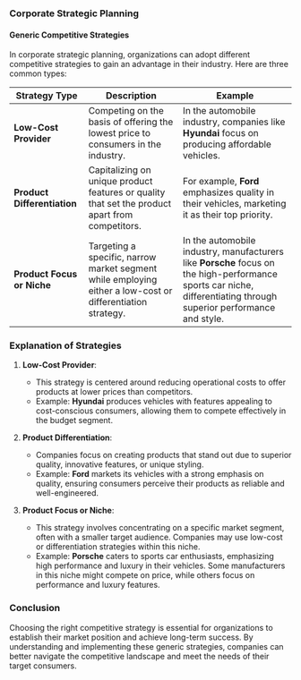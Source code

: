 ### Corporate Strategic Planning 

#### Generic Competitive Strategies

In corporate strategic planning, organizations can adopt different competitive strategies to gain an advantage in their industry. Here are three common types:

| Strategy Type               | Description                                                                                                     | Example                                                   |
|-----------------------------|-----------------------------------------------------------------------------------------------------------------|-----------------------------------------------------------|
| **Low-Cost Provider**       | Competing on the basis of offering the lowest price to consumers in the industry.                              | In the automobile industry, companies like **Hyundai** focus on producing affordable vehicles. |
| **Product Differentiation** | Capitalizing on unique product features or quality that set the product apart from competitors.                 | For example, **Ford** emphasizes quality in their vehicles, marketing it as their top priority. |
| **Product Focus or Niche**  | Targeting a specific, narrow market segment while employing either a low-cost or differentiation strategy.     | In the automobile industry, manufacturers like **Porsche** focus on the high-performance sports car niche, differentiating through superior performance and style. |

### Explanation of Strategies

1. **Low-Cost Provider**:
   - This strategy is centered around reducing operational costs to offer products at lower prices than competitors. 
   - Example: **Hyundai** produces vehicles with features appealing to cost-conscious consumers, allowing them to compete effectively in the budget segment.

2. **Product Differentiation**:
   - Companies focus on creating products that stand out due to superior quality, innovative features, or unique styling.
   - Example: **Ford** markets its vehicles with a strong emphasis on quality, ensuring consumers perceive their products as reliable and well-engineered.

3. **Product Focus or Niche**:
   - This strategy involves concentrating on a specific market segment, often with a smaller target audience. Companies may use low-cost or differentiation strategies within this niche.
   - Example: **Porsche** caters to sports car enthusiasts, emphasizing high performance and luxury in their vehicles. Some manufacturers in this niche might compete on price, while others focus on performance and luxury features.

### Conclusion

Choosing the right competitive strategy is essential for organizations to establish their market position and achieve long-term success. By understanding and implementing these generic strategies, companies can better navigate the competitive landscape and meet the needs of their target consumers.
